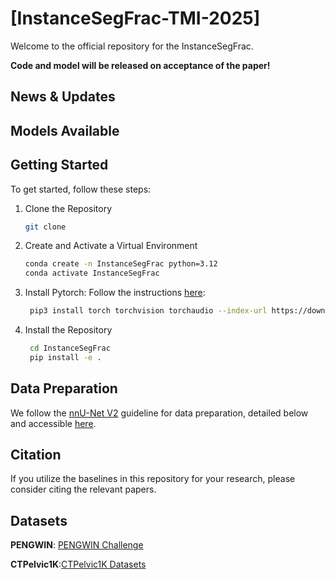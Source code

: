# [InstanceSegFrac-TMI-2025]
Welcome to the official repository for the InstanceSegFrac.

**Code and model will be released on acceptance of the paper!**

## News & Updates

## Models Available

## Getting Started
To get started, follow these steps:

1. Clone the Repository
   ```bash
   git clone 
   ```
2. Create and Activate a Virtual Environment
    ```bash
    conda create -n InstanceSegFrac python=3.12
    conda activate InstanceSegFrac
   ```
3. Install Pytorch: Follow the instructions [here](https://pytorch.org/get-started/locally/):
   ```bash
    pip3 install torch torchvision torchaudio --index-url https://download.pytorch.org/whl/cu118
   ```
5. Install the Repository 
   ```bash 
    cd InstanceSegFrac
    pip install -e .
   ```

## Data Preparation
We follow the [nnU-Net V2](https://github.com/MIC-DKFZ/nnUNet?tab=readme-ov-file) guideline for data preparation, detailed below and accessible [here](https://github.com/MIC-DKFZ/nnUNet/blob/master/documentation/dataset_format.md).


## Citation
If you utilize the baselines in this repository for your research, please consider citing the relevant papers.

## Datasets
**PENGWIN**: [PENGWIN Challenge](pengwin.grand-challenge.org/)

**CTPelvic1K**:[CTPelvic1K Datasets](https://github.com/MIRACLE-Center/CTPelvic1K)
